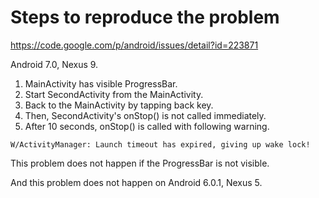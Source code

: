 # Steps to reproduce the problem
https://code.google.com/p/android/issues/detail?id=223871

Android 7.0, Nexus 9.

1. MainActivity has visible ProgressBar.
2. Start SecondActivity from the MainActivity.
3. Back to the MainActivity by tapping back key.
4. Then, SecondActivity's onStop() is not called immediately.
5. After 10 seconds, onStop() is called with following warning.

```
W/ActivityManager: Launch timeout has expired, giving up wake lock!
```

This problem does not happen if the ProgressBar is not visible.

And this problem does not happen on Android 6.0.1, Nexus 5.
